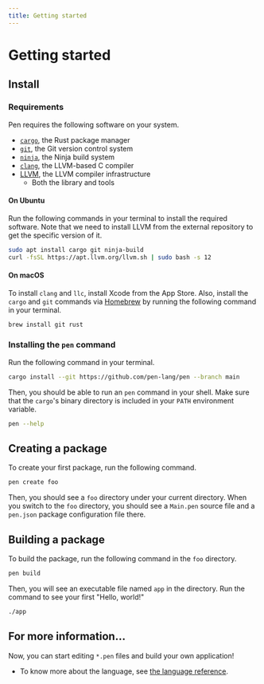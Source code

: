 ```yaml
---
title: Getting started
---
```


# Getting started

## Install

### Requirements

Pen requires the following software on your system.

- [`cargo`](https://github.com/rust-lang/cargo), the Rust package manager
- [`git`](https://git-scm.com/), the Git version control system
- [`ninja`](https://ninja-build.org/), the Ninja build system
- [`clang`](https://clang.llvm.org/), the LLVM-based C compiler
- [LLVM](https://llvm.org), the LLVM compiler infrastructure
  - Both the library and tools

#### On Ubuntu

Run the following commands in your terminal to install the required software.
Note that we need to install LLVM from the external repository to get the specific version of it.

```sh
sudo apt install cargo git ninja-build
curl -fsSL https://apt.llvm.org/llvm.sh | sudo bash -s 12
```

#### On macOS

To install `clang` and `llc`, install Xcode from the App Store.
Also, install the `cargo` and `git` commands via [Homebrew](https://brew.sh/) by running the following command in your terminal.

```sh
brew install git rust
```

### Installing the `pen` command

Run the following command in your terminal.

```sh
cargo install --git https://github.com/pen-lang/pen --branch main
```

Then, you should be able to run an `pen` command in your shell. Make sure that the `cargo`'s binary directory is included in your `PATH` environment variable.

```sh
pen --help
```

## Creating a package

To create your first package, run the following command.

```sh
pen create foo
```

Then, you should see a `foo` directory under your current directory. When you switch to the `foo` directory, you should see a `Main.pen` source file and a `pen.json` package configuration file there.

## Building a package

To build the package, run the following command in the `foo` directory.

```sh
pen build
```

Then, you will see an executable file named `app` in the directory. Run the command to see your first "Hello, world!"

```sh
./app
```

## For more information...

Now, you can start editing `*.pen` files and build your own application!

- To know more about the language, see [the language reference](/references/language).
